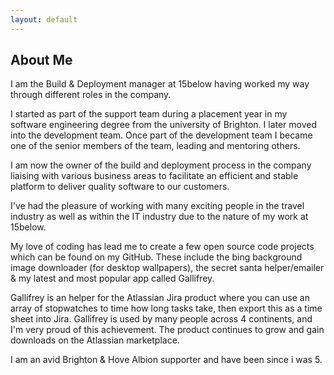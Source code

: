 ```yaml
---
layout: default
---
```


## About Me

I am the Build & Deployment manager at 15below having worked my way through different roles in the company.

I started as part of the support team during a placement year in my software engineering degree from the university of Brighton. I later moved into the development team. Once part of the development team I became one of the senior members of the team, leading and mentoring others.

I am now the owner of the build and deployment process in the company liaising with various business areas to facilitate an efficient and stable platform to deliver quality software to our customers.

I've had the pleasure of working with many exciting people in the travel industry as well as within the IT industry due to the nature of my work at 15below.

My love of coding has lead me to create a few open source code projects which can be found on my GitHub. These include the bing background image downloader (for desktop wallpapers), the secret santa helper/emailer & my latest and most popular app called Gallifrey.

Gallifrey is an helper for the Atlassian Jira product where you can use an array of stopwatches to time how long tasks take, then export this as a time sheet into Jira. Gallifrey is used by many people across 4 continents, and I'm very proud of this achievement. The product continues to grow and gain downloads on the Atlassian marketplace.

I am an avid Brighton & Hove Albion supporter and have been since i was 5.